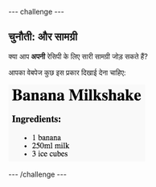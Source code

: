 --- challenge ---
## चुनौती: और सामग्री
क्या आप __अपनी__ रेसिपी के लिए सारी सामग्री जोड़ सकते हैं?

आपका वेबपेज कुछ इस प्रकार दिखाई देना चाहिए:

![screenshot](images/recipe-more-ingredients.png)




--- /challenge ---